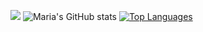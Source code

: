 ![](https://komarev.com/ghpvc/?username=e4fgg)
![Maria's GitHub stats](https://github-readme-stats.vercel.app/api?username=e4fgg&show_icons=true&theme=dracula)
[![Top Languages](https://github-readme-stats.vercel.app/api/top-langs/?username=e4fgg&layout=donut)](https://github.com/anuraghazra/github-readme-stats)
